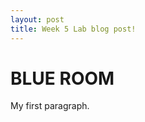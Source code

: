 ```yaml
---
layout: post
title: Week 5 Lab blog post!
---
```


<!DOCTYPE html>
<html>

<body>

<h1>BLUE ROOM</h1>
<p>My first paragraph.</p>

</body>
</html>


